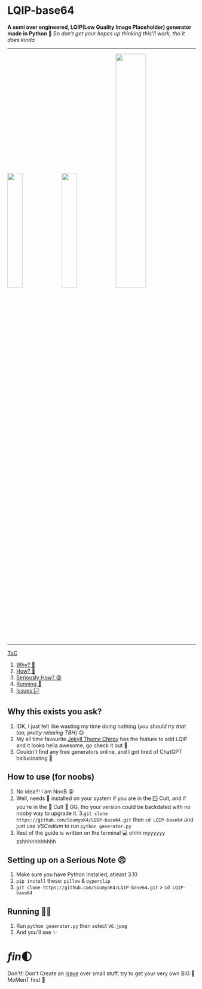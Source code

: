 # LQIP-base64

**A semi over engineered, LQIP(Low Quality Image Placeholder) generator made in Python :snake:**
_So don't get your hopes up thinking this'll work, tho it does kinda_
<hr>

<img src="https://github.com/user-attachments/assets/b495e138-46b2-4745-947b-dbe25613a8ea" width="28%"/>
<img src="https://github.com/user-attachments/assets/4e7125b9-2336-4363-ae67-e9b74a0a28e6" width="28%"/>
<img src="https://github.com/user-attachments/assets/aaba61f1-76c3-4900-8abd-c5786524cc31" width="40%"/>
<hr>

[ToC](#lqip-base64)
1. [Why? 🤔](#why-this-exists-you-ask)
2. [How? 🤷](#how-to-use-for-noobs)
3. [Seriously How? 😠](#setting-up-on-a-serious-note-)
4. [Running 🏃](#running-)
5. [Issues 🏳️](#fin)

##  Why this exists you ask?
1. IDK, I just felt like wasting my time doing nothing (_you should try that too, pretty relaxing TBH_) 😌 
2. My all time favourite [Jekyll Theme Chirpy](https://chirpy.cotes.page/) has the feature to add LQIP and it looks hella awesome, go check it out 🚀 
3. Couldn't find any free generators online, and I got tired of ChatGPT hallucinating 🤖 

## How to use (for noobs)
1. No idea!!! I am NooB 😵 
2. Well, needs 🐍 installed on your system if you are in the 🪟 Cult, and if you're in the 🐧 Cult 👀 GG, tho your version could be backdated with no nooby way to upgrade it.
3.`git clone https://github.com/SoumyaK4/LQIP-base64.git` then `cd LQIP-base64` and just use _VSCodium_ to run `python generator.py`
4. Rest of the guide is written on the terminal 💻 ohhh myyyyyy zshhhhhhhhhhh

## Setting up on a Serious Note 😠 
1. Make sure you have Python Installed, atleast 3.10
2. `pip install` these: `pillow` & `pyperclip`
3. `git clone https://github.com/SoumyaK4/LQIP-base64.git` > `cd LQIP-base64` 

## Running 🏃🏽 
1. Run `python generator.py` then select `VG.jpeg`
2. And you'll see ✨

# *fin*🌓
Don't!! Don't Create an [Issue](https://github.com/SoumyaK4/LQIP-base64/issues/new/choose) over small stuff, try to get your very own BiG 🧠 MoMenT first 🥇
